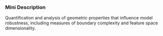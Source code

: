 ### Mini Description

Quantification and analysis of geometric properties that influence model robustness, including measures of boundary complexity and feature space dimensionality.
